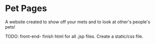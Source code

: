 # Pet Pages

A website created to show off your mets and to look at other's people's pets!

TODO: front-end- finish html for all .jsp files. Create a static/css file.